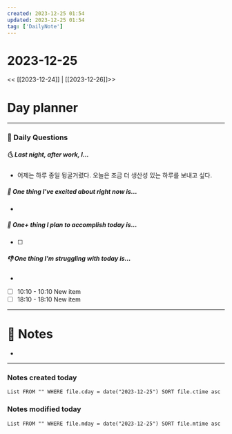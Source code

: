 ```yaml
---
created: 2023-12-25 01:54
updated: 2023-12-25 01:54
tag: ['DailyNote']
---
```


# 2023-12-25

<< [[2023-12-24]] | [[2023-12-26]]>>

# Day planner 

---
### 📅 Daily Questions

##### 🌜 Last night, after work, I...

- 어제는 하루 종일 뒹굴거렸다. 오늘은 조금 더 생산성 있는 하루를 보내고 싶다.

##### 🙌 One thing I've excited about right now is...

- 

##### 🚀 One+ thing I plan to accomplish today is...

- [ ] 

##### 👎 One thing I'm struggling with today is...

- 
- [ ] 10:10 - 10:10 New item
- [ ] 18:10 - 18:10 New item

---

# 📝 Notes

- 

---

### Notes created today

```dataview
List FROM "" WHERE file.cday = date("2023-12-25") SORT file.ctime asc
```

### Notes modified today

```dataview
List FROM "" WHERE file.mday = date("2023-12-25") SORT file.mtime asc
```